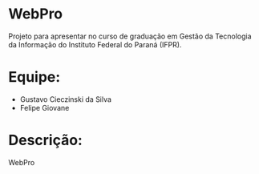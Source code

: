 # WebPro

Projeto para apresentar no curso de graduação em Gestão da Tecnologia da Informação do Instituto Federal do Paraná (IFPR).

# Equipe:
* Gustavo Cieczinski da Silva
* Felipe Giovane

# Descrição:
WebPro 
